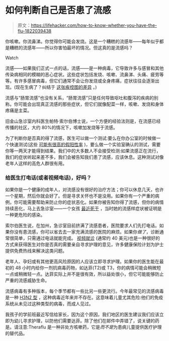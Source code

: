 # 如何判断自己是否患了流感

> 原文：<https://lifehacker.com/how-to-know-whether-you-have-the-flu-1822039438>

你咳嗽。你流鼻涕。你觉得你可能会发烧。这是一个糟糕的流感年——每年似乎都是糟糕的流感年——所以你害怕最坏的情况。但这真的是流感吗？

Watch

流感——如果我们正式一点的话，流感——是一种病毒，它导致许多与感冒和其他传染病相同的模糊的恶心症状。这些症状包括发烧、咳嗽、流鼻涕、头痛、疲劳等等。有许多感冒病毒，但它们通常不会让你发烧或全身疼痛，症状往往会逐渐出现。(现在生病了？纠结于 [这张疾控图的差异](https://www.cdc.gov/flu/consumer/symptoms.htm) 。)

流感与“肠胃流感”也没有关系，“肠胃流感”只是任何导致呕吐和腹泻的疾病的别称。你可能会出现真正流感的那些症状，但它们就像配菜一样，咳嗽、发烧和身体疼痛是主菜。

旧金山急诊室内科医生帕特·索尔伯博士说，一个方便的经验法则是，在流感已经传播的社区，大约 80%的情况下，咳嗽加发烧等于流感。

为了判断你是否真的得了流感，医生可以做一个测试:要么在你办公室的时候做一个快速测试(这些 [可能有很高的假阳性率](https://www.cdc.gov/flu/professionals/diagnosis/rapidlab.htm) )，要么做一个实验室确认的测试，需要你等一两天才能得到结果。我们中的大多数人不会接受检测:如果流感正在流行，我们的症状听起来差不多，我们会被告知我们患了流感，应该休息。这种测试对像老年人这样的高危人群很有用。

### 给医生打电话(或者视频电话)，好吗？

如果你是一个健康的成年人，对流感没有很好的治疗方法；你可以休息几天，也许一个星期，然后你就会好了。但是寻求关怀也不是没用。如果你有一个严重的病例，你可能需要帮助来防止你的症状恶化。如果你被告知你得了流感，但你的病情持续恶化，马上去急诊室——一个女孩 [最近死于](https://en.wikipedia.org/wiki/Oseltamivir) ，当时她的流感样症状被证明是一种更危险的感染。

索尔伯医生说，在加州，急诊室目前挤满了流感患者，医院要求人们先打电话。如果你没有患流感，你可以省去去一家充满流感的医院的麻烦。如果你*做了*，诊断通常很简单，只需通过电话就能完成。 [视频就诊](https://lifehacker.com/visit-a-doctor-without-leaving-your-house-1790044673) (通常约 40 美元)也是一种很好的方式来获得医生对你是否真的需要亲自寻求护理的意见，许多健康保险计划为护士提供免费热线来解决这类问题。

老年人、孕妇或有其他更高风险原因的人应该立即寻求护理。如果你的医生能在最初的 48 小时内给你一剂抗病毒药物，如达菲(T2)或 T3，你的病情可能会稍微短一点或稍微轻一点。达菲实际上并不是很有效，所以益处很小，但它可能能够防止严重的流感威胁生命。

流感病毒有多种版本，每个季节都有一些比另一些更流行。今年最常见的流感病毒是一种 [H3N2 型](https://www.cdc.gov/flu/about/season/flu-season-2017-2018.htm) ，这种病毒近年来并不存在。这意味着儿童尤其危险:他们的免疫系统从未见过这种类型的病毒，而成人见过。

我孩子的学前班最近写信给家长，因为这个原因，我们地区的医生建议我们应该立即为幼儿寻求护理，以防他们需要达菲。除了他们在邮件中弄错了，说关键的药是。请注意:Theraflu 是一种非处方咳嗽药，它是*而不是*为患病儿童提供医疗护理的替代品。
